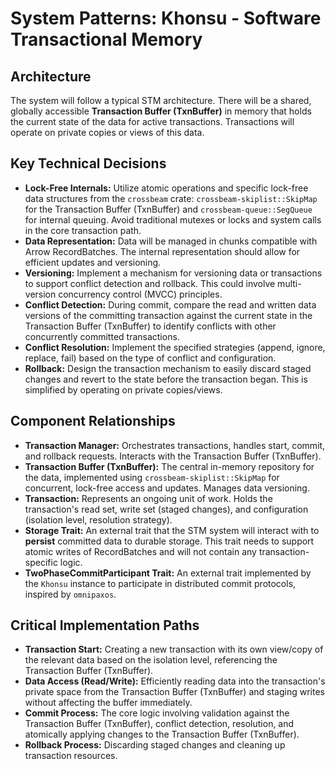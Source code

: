 # System Patterns: Khonsu - Software Transactional Memory

## Architecture

The system will follow a typical STM architecture. There will be a shared, globally accessible **Transaction Buffer (TxnBuffer)** in memory that holds the current state of the data for active transactions. Transactions will operate on private copies or views of this data.

## Key Technical Decisions

- **Lock-Free Internals:** Utilize atomic operations and specific lock-free data structures from the `crossbeam` crate: `crossbeam-skiplist::SkipMap` for the Transaction Buffer (TxnBuffer) and `crossbeam-queue::SegQueue` for internal queuing. Avoid traditional mutexes or locks and system calls in the core transaction path.
- **Data Representation:** Data will be managed in chunks compatible with Arrow RecordBatches. The internal representation should allow for efficient updates and versioning.
- **Versioning:** Implement a mechanism for versioning data or transactions to support conflict detection and rollback. This could involve multi-version concurrency control (MVCC) principles.
- **Conflict Detection:** During commit, compare the read and written data versions of the committing transaction against the current state in the Transaction Buffer (TxnBuffer) to identify conflicts with other concurrently committed transactions.
- **Conflict Resolution:** Implement the specified strategies (append, ignore, replace, fail) based on the type of conflict and configuration.
- **Rollback:** Design the transaction mechanism to easily discard staged changes and revert to the state before the transaction began. This is simplified by operating on private copies/views.

## Component Relationships

- **Transaction Manager:** Orchestrates transactions, handles start, commit, and rollback requests. Interacts with the Transaction Buffer (TxnBuffer).
- **Transaction Buffer (TxnBuffer):** The central in-memory repository for the data, implemented using `crossbeam-skiplist::SkipMap` for concurrent, lock-free access and updates. Manages data versioning.
- **Transaction:** Represents an ongoing unit of work. Holds the transaction's read set, write set (staged changes), and configuration (isolation level, resolution strategy).
- **Storage Trait:** An external trait that the STM system will interact with to **persist** committed data to durable storage. This trait needs to support atomic writes of RecordBatches and will not contain any transaction-specific logic.
- **TwoPhaseCommitParticipant Trait:** An external trait implemented by the `Khonsu` instance to participate in distributed commit protocols, inspired by `omnipaxos`.

## Critical Implementation Paths

- **Transaction Start:** Creating a new transaction with its own view/copy of the relevant data based on the isolation level, referencing the Transaction Buffer (TxnBuffer).
- **Data Access (Read/Write):** Efficiently reading data into the transaction's private space from the Transaction Buffer (TxnBuffer) and staging writes without affecting the buffer immediately.
- **Commit Process:** The core logic involving validation against the Transaction Buffer (TxnBuffer), conflict detection, resolution, and atomically applying changes to the Transaction Buffer (TxnBuffer).
- **Rollback Process:** Discarding staged changes and cleaning up transaction resources.
